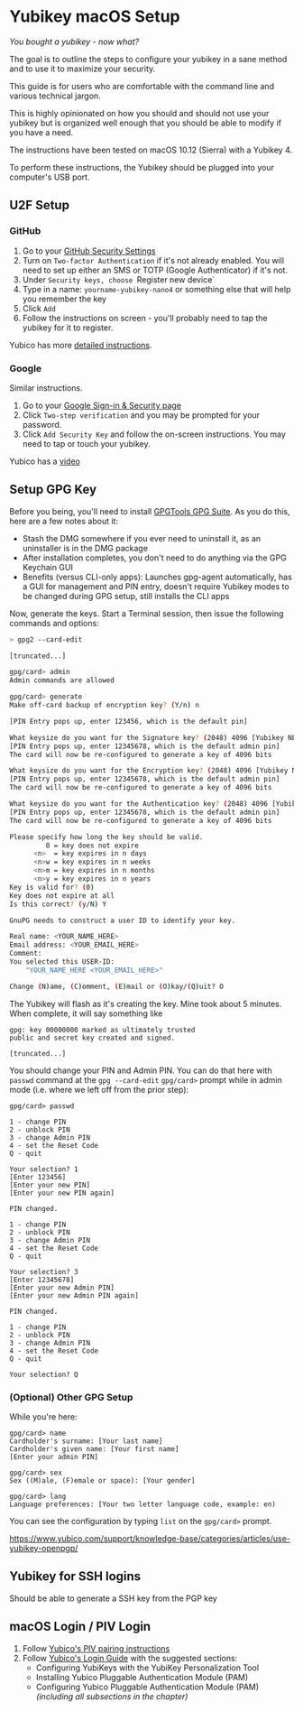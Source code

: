 # Yubikey macOS Setup

*You bought a yubikey - now what?*

The goal is to outline the steps to configure your yubikey in a sane method
and to use it to maximize your security.

This guide is for users who are comfortable with the command line and various
technical jargon.

This is highly opinionated on how you should and should not use your yubikey
but is organized well enough that you should be able to modify if you have a
need.

The instructions have been tested on macOS 10.12 (Sierra) with a Yubikey 4.

To perform these instructions, the Yubikey should be plugged into your computer's USB port.

## U2F Setup

### GitHub

1. Go to your [GitHub Security Settings](https://github.com/settings/security)
2. Turn on `Two-factor Authentication` if it's not already enabled. You will
   need to set up either an SMS or TOTP (Google Authenticator) if it's not.
3. Under `Security keys, choose `Register new device`
4. Type in a name: `yourname-yubikey-nano4` or something else that will help
   you remember the key
5. Click `Add`
6. Follow the instructions on screen - you'll probably need to tap the yubikey
   for it to register.

Yubico has more [detailed instructions](https://www.yubico.com/support/knowledge-base/categories/articles/use-yubikey-github/).

### Google

Similar instructions. 

1. Go to your [Google Sign-in & Security page](https://myaccount.google.com/security)
2. Click `Two-step verification` and you may be prompted for your password.
3. Click `Add Security Key` and follow the on-screen instructions. You may
   need to tap or touch your yubikey.

Yubico has a [video](https://www.yubico.com/why-yubico/for-individuals/gmail-for-individuals/)

## Setup GPG Key

Before you being, you'll need to install [GPGTools GPG Suite](https://gpgtools.org/). As you do this, here are a few notes about it:
   
- Stash the DMG somewhere if you ever need to uninstall it, as an uninstaller is in the DMG package
- After installation completes, you don't need to do anything via the GPG Keychain GUI
- Benefits (versus CLI-only apps): Launches gpg-agent automatically, has a GUI for management and PIN entry, doesn't require Yubikey modes to be changed during GPG setup, still installs the CLI apps

Now, generate the keys. Start a Terminal session, then issue the following commands and options:

```bash
> gpg2 --card-edit

[truncated...]

gpg/card> admin
Admin commands are allowed

gpg/card> generate
Make off-card backup of encryption key? (Y/n) n

[PIN Entry pops up, enter 123456, which is the default pin]

What keysize do you want for the Signature key? (2048) 4096 [Yubikey NEO max is 2048]
[PIN Entry pops up, enter 12345678, which is the default admin pin]
The card will now be re-configured to generate a key of 4096 bits

What keysize do you want for the Encryption key? (2048) 4096 [Yubikey NEO max is 2048]
[PIN Entry pops up, enter 12345678, which is the default admin pin]
The card will now be re-configured to generate a key of 4096 bits

What keysize do you want for the Authentication key? (2048) 4096 [Yubikey NEO max is 2048]
[PIN Entry pops up, enter 12345678, which is the default admin pin]
The card will now be re-configured to generate a key of 4096 bits

Please specify how long the key should be valid.
         0 = key does not expire
      <n>  = key expires in n days
      <n>w = key expires in n weeks
      <n>m = key expires in n months
      <n>y = key expires in n years
Key is valid for? (0)
Key does not expire at all
Is this correct? (y/N) Y

GnuPG needs to construct a user ID to identify your key.

Real name: <YOUR_NAME_HERE>
Email address: <YOUR_EMAIL_HERE>
Comment:
You selected this USER-ID:
    "YOUR_NAME_HERE <YOUR_EMAIL_HERE>"

Change (N)ame, (C)omment, (E)mail or (O)kay/(Q)uit? O
```

The Yubikey will flash as it's creating the key. Mine took about 5 minutes.
When complete, it will say something like

```
gpg: key 00000000 marked as ultimately trusted
public and secret key created and signed.

[truncated...]
```

You should change your PIN and Admin PIN. You can do that here with `passwd` command
at the `gpg --card-edit` `gpg/card>` prompt while in admin mode (i.e. where we left off from the prior step):

```
gpg/card> passwd

1 - change PIN
2 - unblock PIN
3 - change Admin PIN
4 - set the Reset Code
Q - quit

Your selection? 1
[Enter 123456]
[Enter your new PIN]
[Enter your new PIN again]

PIN changed.

1 - change PIN
2 - unblock PIN
3 - change Admin PIN
4 - set the Reset Code
Q - quit

Your selection? 3
[Enter 12345678]
[Enter your new Admin PIN]
[Enter your new Admin PIN again]

PIN changed.

1 - change PIN
2 - unblock PIN
3 - change Admin PIN
4 - set the Reset Code
Q - quit

Your selection? Q
```

### (Optional) Other GPG Setup

While you're here:
```
gpg/card> name
Cardholder's surname: [Your last name]
Cardholder's given name: [Your first name]
[Enter your admin PIN]

gpg/card> sex
Sex ((M)ale, (F)emale or space): [Your gender]

gpg/card> lang
Language preferences: [Your two letter language code, example: en)
```

You can see the configuration by typing `list` on the `gpg/card>` prompt.

https://www.yubico.com/support/knowledge-base/categories/articles/use-yubikey-openpgp/


## Yubikey for SSH logins

Should be able to generate a SSH key from the PGP key

## macOS Login / PIV Login

1. Follow [Yubico's PIV pairing instructions](https://www.yubico.com/support/knowledge-base/categories/articles/how-to-use-your-yubikey-with-macos-sierra/)
1. Follow [Yubico's Login Guide](https://www.yubico.com/wp-content/uploads/2016/02/Yubico_YubiKeyMacOSXLogin_en.pdf) with the suggested sections:
   - Configuring YubiKeys with the YubiKey Personalization Tool
   - Installing Yubico Pluggable Authentication Module (PAM) 
   - Configuring Yubico Pluggable Authentication Module (PAM) _(including all subsections in the chapter)_
